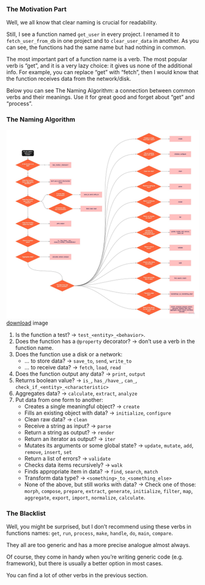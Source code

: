 ### The Motivation Part
Well, we all know that clear naming is crucial for readability.

Still, I see a function named `get_user` in every project. I renamed it to `fetch_user_from_db` in one project and to `clear_user_data` in another. As you can see, the functions had the same name but had nothing in common.

The most important part of a function name is a verb. The most popular verb is “get”, and it is a very lazy choice: it gives us none of the additional info. For example, you can replace “get” with “fetch”, then I would know that the function receives data from the network/disk.

Below you can see The Naming Algorithm: a connection between common verbs and their meanings. Use it for great good and forget about “get” and “process”.
### The Naming Algorithm
![image with algorithm](assets/img/full_image.jpeg)
[download](assets/img/full_image.jpeg) image

1. Is the function a test? -> `test_<entity>_<behavior>`.
2. Does the function has a `@property` decorator? -> don’t use a verb in the function name.
3. Does the function use a disk or a network:
   - … to store data? -> `save_to`, `send`, `write_to`
   - … to receive data? -> `fetch`, `load`, `read`
4. Does the function output any data? -> `print`, `output`
5. Returns boolean value? -> `is_`, `has_/have_`, `can_`, `check_if_<entity>_<characteristic>`
6. Aggregates data? -> `calculate`, `extract`, `analyze`
7. Put data from one form to another:
    - Creates a single meaningful object? -> `create`
    - Fills an existing object with data? -> `initialize`, `configure`
    - Clean raw data? -> `clean`
    - Receive a string as input? -> `parse`
    - Return a string as output? -> `render`
    - Return an iterator as output? -> `iter`
    - Mutates its arguments or some global state? -> `update`, `mutate`, `add`, `remove`, `insert`, `set`
    - Return a list of errors? -> `validate`
    - Checks data items recursively? -> `walk`
    - Finds appropriate item in data? -> `find`, `search`, `match`
    - Transform data type? -> `<something>_to_<something_else>`
    - None of the above, but still works with data? -> Check one of those: `morph`, `compose`, `prepare`, `extract`, `generate`, `initialize`, `filter`, `map`, `aggregate`, `export`, `import`, `normalize`, `calculate`.


### The Blacklist  
Well, you might be surprised, but I don’t recommend using these verbs in functions names: `get`, `run`, `process`, `make`, `handle`, `do`, `main`, `compare`.

They all are too generic and has a more precise analogue almost always.

Of course, they come in handy when you’re writing generic code (e.g. framework), but there is usually a better option in most cases.

You can find a lot of other verbs in the previous section.